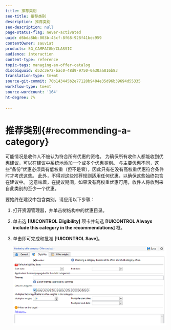 ```yaml
---
title: 推荐类别
seo-title: 推荐类别
description: 推荐类别
seo-description: null
page-status-flag: never-activated
uuid: d6bda8bb-003b-45cf-8f68-928f41bec959
contentOwner: sauviat
products: SG_CAMPAIGN/CLASSIC
audience: interaction
content-type: reference
topic-tags: managing-an-offer-catalog
discoiquuid: d52c3e72-bac0-48d9-9750-0a30aa816b83
translation-type: tm+mt
source-git-commit: 70b143445b2e77128b9404e35d96b39694d55335
workflow-type: tm+mt
source-wordcount: '164'
ht-degree: 7%

---
```



# 推荐类别{#recommending-a-category}

可能情况是收件人不被认为符合所有优惠的资格。 为确保所有收件人都能收到优惠建议，可以在建议中系统地添加一个或多个优惠类别。 与主要优惠不同，这些“备份”优惠必须具有低权重（但不是零），因此只有在没有高权重优惠符合条件时才考虑这些。 此外，不得对这些推荐规则适用任何优惠，以确保这些始终包含在建议中。 这意味着，在提议期间，如果没有高权重优惠可用，收件人将收到来自此类别的至少一个优惠。

要始终在建议中包含类别，请应用以下步骤：

1. 打开资源管理器，并单击树结构中的优惠目录。
1. 单击选 **[!UICONTROL Eligibility]** 项卡并勾选 **[!UICONTROL Always include this category in the recommendations]** 框。
1. 单击即可完成和批准 **[!UICONTROL Save]**。

   ![](assets/offer_cat_default_001.png)

